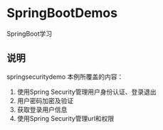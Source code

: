 # SpringBootDemos
SpringBoot学习

## 说明
springsecuritydemo 本例所覆盖的内容：
1. 使用Spring Security管理用户身份认证、登录退出  
2. 用户密码加密及验证  
3. 获取登录用户信息 
4. 使用Spring Security管理url和权限  
